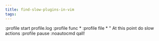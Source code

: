 ```yaml
---
title: find-slow-plugins-in-vim
tags:
---
```


:profile start profile.log
:profile func *
:profile file *
" At this point do slow actions
:profile pause
:noautocmd qall!

